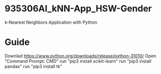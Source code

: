 # 935306AI_kNN-App_HSW-Gender
 k-Nearest Neighbors Application with Python

# Guide
 Downlad https://www.python.org/downloads/release/python-31010/
 Open "Command Prompt: CMD"
 run "pip3 install scikit-learn"
 run "pip3 install pandas"
 run "pip3 install tk"